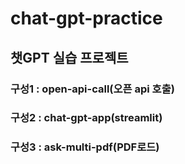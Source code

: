 # chat-gpt-practice

## 챗GPT 실습 프로젝트

### 구성1 : open-api-call(오픈 api 호출)  
### 구성2 : chat-gpt-app(streamlit)
### 구성3 : ask-multi-pdf(PDF로드)

